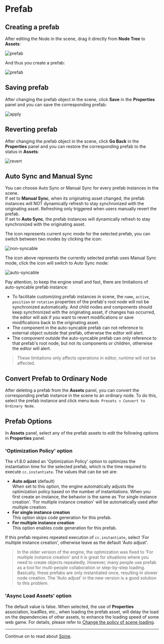 # Prefab

## Creating a prefab

After editing the Node in the scene, drag it directly from **Node Tree** to **Assets**:

![prefab](prefab/create.png)

And thus you create a prefab:

![prefab](prefab/created.png)

## Saving prefab

After changing the prefab object in the scene, click **Save** in the **Properties** panel and you can save the corresponding prefab:

![apply](prefab/apply.png)

## Reverting prefab

After changing the prefab object in the scene, click **Go Back** in the **Properties** panel and you can restore the corresponding prefab to the status in **Assets**:

![revert](prefab/revert.png)

## Auto Sync and Manual Sync

You can choose Auto Sync or Manual Sync for every prefab instances in the scene.<br>
If set to **Manual Sync**, when its originating asset changed, the prefab instances will NOT dynamically refresh to stay synchronized with the originating asset. Refreshing only triggered when users manually revert the prefab.<br>
If set to **Auto Sync**, the prefab instances will dynamically refresh to stay synchronized with the originating asset.

The icon represents current sync mode for the selected prefab, you can switch between two modes by clicking the icon:

![non-syncable](prefab/non-syncable.png)

The icon above represents the currently selected prefab uses Manual Sync mode, click the icon will switch to Auto Sync mode:

![auto-syncable](prefab/auto-syncable.png)

Pay attention, to keep the engine small and fast, there are limitations of auto-syncable prefab instance:
 - To facilitate customizing prefab instances in scene, the `name`, `active`, `position` or `rotation` properties of the prefab's root node will not be synchronized automatically. And child nodes and components should keep synchronized with the originating asset, if changes has occurred, the editor will ask if you want to revert modifications or save modifications back to the originating asset.
 - The component in the auto-syncable prefab can not reference to external object outside that prefab, otherwise the editor will alert.
 - The component outside the auto-syncable prefab can only reference to that prefab's root node, but not its components or children, otherwise the editor will alert.

> These limitations only affects operations in editor, runtime will not be affected.

## Convert Prefab to Ordinary Node

After deleting a prefab from the **Assets** panel, you can convert the corresponding prefab instance in the scene to an ordinary node. To do this, select the prefab instance and click menu `Node Presets > Convert to Ordinary Node`.

## Prefab Options

In **Assets** panel, select any of the prefab assets to edit the following options in **Properties** panel.

### 'Optimization Policy' option

The v1.8.0 added an 'Optimization Policy' option to optimizes the instantiation time for the selected prefab, which is the time required to execute `cc.instantiate`. The values that can be set are:
 - **Auto adjust** (default)<br>
   When set to this option, the engine automatically adjusts the optimization policy based on the number of instantiations.
   When you first create an instance, the behavior is the same as 'For single instance creation'. 'For multiple instance creation' will be automatically used after multiple creation.
 - **For single instance creation**<br>
   This option skips code generation for this prefab.
 - **For multiple instance creation**<br>
   This option enables code generation for this prefab.

If this prefab requires repeated execution of `cc.instantiate`, select 'For multiple instance creation', otherwise leave as the default 'Auto adjust'.

> In the older version of the engine, the optimization was fixed to 'For multiple instance creation' and it is great for situations where you need to create objects repeatedly. However, many people use prefab as a tool for multi-people collaboration or step-by-step loading. Basically, these prefabs are only instantiated once, resulting in slower node creation. The 'Auto adjust' in the new version is a good solution to this problem.

### 'Async Load Assets' option

The default value is false. When selected, the use of **Properties** association, loadRes, etc., when loading the prefab asset, will delay the load on the dependencies of other assets, to enhance the loading speed of some web game. For details, please refer to [Change the policy of scene loading](scene-managing.md#async-load-assets).

<hr>

Continue on to read about [Spine](spine.md).
